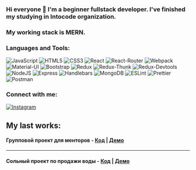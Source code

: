 ### Hi everyone 👋 I'm a beginner fullstack developer. I've finished my studying in Intocode organization.

### My working stack is MERN.

### Languages and Tools:

![JavaScript](https://img.shields.io/badge/JavaScript-f0fe00?style=for-the-badge&logo=javascript&logoColor)
![HTML5](https://img.shields.io/badge/HTML5-ff8f41?style=for-the-badge&logo=html5&logoColor)
![CSS3](https://img.shields.io/badge/CSS3-3475ff?style=for-the-badge&logo=css3&logoColor)
![React](https://img.shields.io/badge/REACT-3475ff?style=for-the-badge&logo=react&logoColor)
![React-Router](https://img.shields.io/badge/REACT_ROUTER-3475ff?style=for-the-badge&logo=reactrouter&logoColor)
![Webpack](https://img.shields.io/badge/WEBPACK-3475ff?style=for-the-badge&logo=webpack&logoColor)
![Material-UI](https://img.shields.io/badge/Material_UI-3475ff?style=for-the-badge&logo=materialui&logoColor)
![Bootstrap](https://img.shields.io/badge/BOOTSTRAP-3d0075?style=for-the-badge&logo=bootstrap&logoColor)
![Redux](https://img.shields.io/badge/REDUX-3d0075?style=for-the-badge&logo=redux&logoColor)
![Redux-Thunk](https://img.shields.io/badge/REDUX_THUNK-3d0075?style=for-the-badge&logo=redux&logoColor)
![Redux-Devtools](https://img.shields.io/badge/REDUX_DEVTOOLS-3d0075?style=for-the-badge&logo=redux&logoColor)
![NodeJS](https://img.shields.io/badge/NODEJS-green?style=for-the-badge&logo=node.js&logoColor)
![Express](https://img.shields.io/badge/EXPRESS-darkgreen?style=for-the-badge&logo=express&logoColor=green)
![Handlebars](https://img.shields.io/badge/HANDLEBARS-orange?style=for-the-badge&logo=handlebars&logoColor=green)
![MongoDB](https://img.shields.io/badge/MONGODB-darkgreen?style=for-the-badge&logo=mongodb&logoColor=green)
![ESLint](https://img.shields.io/badge/ESLint-grey?style=for-the-badge&logo=eslint&logoColor)
![Prettier](https://img.shields.io/badge/PRETTIER-black?style=for-the-badge&logo=PRETTIER&logoColor)
![Postman](https://img.shields.io/badge/POSTMAN-DB9D47?style=for-the-badge&logo=postman&logoColor)

### Connect with me:

[![Instagram](https://img.shields.io/badge/Instagram-orange?style=for-the-badge&logo=instagram&logoColor)](https://www.instagram.com/tepsurkaev.js/)

## My last works:

#### Групповой проект для менторов - <a href="https://github.com/tepsurkaev/tutor-app">Код</a> | <a href="https://mentor-mern-app.herokuapp.com/">Демо</a>

<hr/>

#### Сольный проект по продажи воды - <a href="https://github.com/tepsurkaev/solo-project">Код</a> | <a href="https://github.com/tepsurkaev/solo-project">Демо</a>







